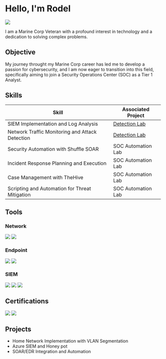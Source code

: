 # Hello, I'm Rodel
<a href="https://www.linkedin.com/in/rodel-badajos-1a433d/"><img src="https://img.shields.io/badge/-LinkedIn-0072b1?&style=for-the-badge&logo=linkedin&logoColor=white" /></a>



I am a Marine Corp Veteran with a profound interest in technology and a dedication to solving complex problems.

## Objective


My journey throught my Marine Corp career has led me to develop a passion for cybersecurity, and I am now eager to transition into this field, specifically aiming to join a Security Operations Center (SOC) as a Tier 1 Analyst.

## Skills


| Skill                                         | Associated Project         |
|-----------------------------------------------|----------------------------|
| SIEM Implementation and Log Analysis        | <a href="https://google.com">Detection Lab</a>|
| Network Traffic Monitoring and Attack Detection | <a href="https://google.com">Detection Lab</a>|
| Security Automation with Shuffle SOAR         | SOC Automation Lab|
| Incident Response Planning and Execution      | SOC Automation Lab|
| Case Management with TheHive                  | SOC Automation Lab|
| Scripting and Automation for Threat Mitigation | SOC Automation Lab|

## Tools


### Network
<div>
    <img src="https://img.shields.io/badge/-Cisco-1679A7?&amp;style=for-the-badge&amp;logo=cisco&amp;logoColor=white" />
    <img src="https://img.shields.io/badge/-Fortinet-red?&style=for-the-badge&logo=fortinet&logoColor=white" />

</div>

### Endpoint
<div>
    <img src="https://img.shields.io/badge/-LimaCharlie-black?&amp;style=for-the-badge&amp;logo=limacharlie&amp;logoColor=white" />
    <img src="https://img.shields.io/badge/-FSecure-red?&amp;style=for-the-badge&amp;logo=fsecure&amp;logoColor=white" />
</div>

### SIEM
<div>
    <img src="https://img.shields.io/badge/-Microsoft_Sentinel-0078D4?&style=for-the-badge&logo=Microsoft&logoColor=white" />
    <img src="https://img.shields.io/badge/-Splunk-000000?&style=for-the-badge&logo=Splunk&logoColor=white" />
    <img src="https://img.shields.io/badge/-Fortinet-red?&style=for-the-badge&logo=fortinet&logoColor=white" />
    
</div>

## Certifications
<div>
<img src="https://img.shields.io/badge/-Security%2B-FF0000?&style=for-the-badge&logo=CompTIA&logoColor=white" />
<img src="https://img.shields.io/badge/-A%2B-4D4D4D?&style=for-the-badge&logo=CompTIA&logoColor=white" />
</div>

## Projects
- Home Network Implementation with VLAN Segmentation 
- Azure SIEM and Honey pot 
- SOAR/EDR Integration and Automation 
